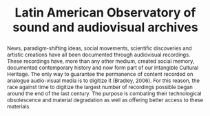 ---
abstract: News, paradigm-shifting ideas, social movements, scientific discoveries
  and artistic creations have all been documented through audiovisual recordings.
  These recordings have, more than any other medium, created social memory, documented
  contemporary history and now form part of our Intangible Cultural Heritage. The
  only way to guarantee the permanence of content recorded on analogue audio-visual
  media is to digitize it (Bradley, 2006). For this reason, the race against time
  to digitize the largest number of recordings possible began around the end of the
  last century. The purpose is combating their technological obsolescence and material
  degradation as well as offering better access to these materials.
creators:
- Rodríguez, Perla Olivia
date: null
document_url: https://services.phaidra.univie.ac.at/api/object/o:923642/download
grand_parent: iPRES
institutions: []
keywords:
- boston
landing_page_url: https://phaidra.univie.ac.at/o:923642
language: eng
layout: publication
license: CC BY 4.0 International
notes_url: null
parent: iPRES 2018
publication_type: paper
size: 126606
slides_url: null
source_name: iPRES
title: Latin American Observatory of sound and audiovisual archives
year: 2018
---